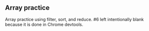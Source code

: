 ## Array practice

Array practice using filter, sort, and reduce.
#6 left intentionally blank because it is done in Chrome devtools.
